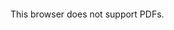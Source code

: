 <object data="resume.pdf" type="application/pdf" width="700px" height="700px">
  <embed src="resume.pdf">
    <p>This browser does not support PDFs. </p>
  </embed>
</object>
